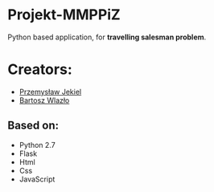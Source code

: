 # Projekt-MMPPiZ

Python based application, for **travelling salesman problem**.
# Creators:

- [Przemysław Jekiel ](https://github.com/pj30)
- [Bartosz Wlazło ](https://github.com/BartoszWlazlo)

## Based on:
- Python 2.7
- Flask
- Html
- Css
- JavaScript
